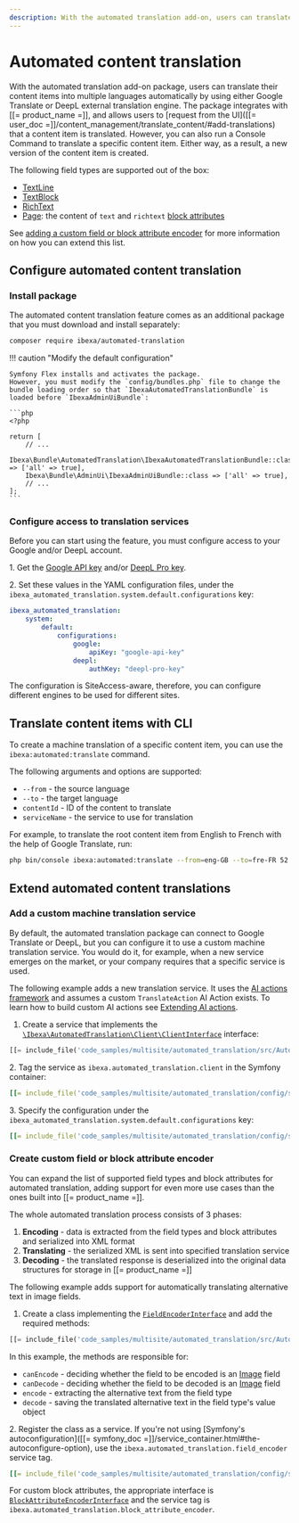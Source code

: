 ```yaml
---
description: With the automated translation add-on, users can translate content items into multiple languages with Google Translate or DeepL.
---
```


# Automated content translation

With the automated translation add-on package, users can translate their content items into multiple languages automatically by using either Google Translate or DeepL external translation engine.
The package integrates with [[= product_name =]], and allows users to [request from the UI]([[= user_doc =]]/content_management/translate_content/#add-translations) that a content item is translated.
However, you can also run a Console Command to translate a specific content item.
Either way, as a result, a new version of the content item is created.

The following field types are supported out of the box:

- [TextLine](textlinefield.md)
- [TextBlock](textblockfield.md)
- [RichText](richtextfield.md)
- [Page](pagefield.md): the content of `text` and `richtext` [block attributes](page_block_attributes.md#block-attribute-types)

See [adding a custom field or block attribute encoder](##add-a-custom-field-encoder) for more information on how you can extend this list.

## Configure automated content translation

### Install package

The automated content translation feature comes as an additional package that you must download and install separately:

```bash
composer require ibexa/automated-translation
```

!!! caution "Modify the default configuration"

    Symfony Flex installs and activates the package.
    However, you must modify the `config/bundles.php` file to change the bundle loading order so that `IbexaAutomatedTranslationBundle` is loaded before `IbexaAdminUiBundle`:

    ```php
    <?php

    return [
        // ...
        Ibexa\Bundle\AutomatedTranslation\IbexaAutomatedTranslationBundle::class => ['all' => true],
        Ibexa\Bundle\AdminUi\IbexaAdminUiBundle::class => ['all' => true],
        // ...
    ];
    ```

### Configure access to translation services

Before you can start using the feature, you must configure access to your Google and/or DeepL account.

1\. Get the [Google API key](https://developers.google.com/maps/documentation/javascript/get-api-key) and/or [DeepL Pro key](https://support.deepl.com/hc/en-us/articles/360020695820-API-Key-for-DeepL-s-API).

2\. Set these values in the YAML configuration files, under the `ibexa_automated_translation.system.default.configurations` key:

``` yaml
ibexa_automated_translation:
    system:
        default:
            configurations:
                google:
                    apiKey: "google-api-key"
                deepl:
                    authKey: "deepl-pro-key"
```

The configuration is SiteAccess-aware, therefore, you can configure different engines to be used for different sites.

## Translate content items with CLI

To create a machine translation of a specific content item, you can use the `ibexa:automated:translate` command.

The following arguments and options are supported:

- `--from` - the source language
- `--to` - the target language
- `contentId` - ID of the content to translate
- `serviceName` - the service to use for translation

For example, to translate the root content item from English to French with the help of Google Translate, run:

``` bash
php bin/console ibexa:automated:translate --from=eng-GB --to=fre-FR 52 google
```

## Extend automated content translations

### Add a custom machine translation service

By default, the automated translation package can connect to Google Translate or DeepL, but you can configure it to use a custom machine translation service.
You would do it, for example, when a new service emerges on the market, or your company requires that a specific service is used.

The following example adds a new translation service.
It uses the [AI actions framework](ai_actions.md) and assumes a custom `TranslateAction` AI Action exists.
To learn how to build custom AI actions see [Extending AI actions](extend_ai_actions.md#custom-action-type-use-case).

1. Create a service that implements the [`\Ibexa\AutomatedTranslation\Client\ClientInterface`](../../api/php_api/php_api_reference/classes/Ibexa-Contracts-AutomatedTranslation-Client-ClientInterface.html) interface:

``` php hl_lines="35-52"
[[= include_file('code_samples/multisite/automated_translation/src/AutomatedTranslation/AiClient.php') =]]
```

2\. Tag the service as `ibexa.automated_translation.client` in the Symfony container:

``` yaml
[[= include_file('code_samples/multisite/automated_translation/config/services.yaml', 15, 18) =]]
```

3\. Specify the configuration under the `ibexa_automated_translation.system.default.configurations` key:

``` yaml
[[= include_file('code_samples/multisite/automated_translation/config/services.yaml', 23, 32) =]]
```

### Create custom field or block attribute encoder

You can expand the list of supported field types and block attributes for automated translation, adding support for even more use cases than the ones built into [[= product_name =]].

The whole automated translation process consists of 3 phases:

1. **Encoding** - data is extracted from the field types and block attributes and serialized into XML format
1. **Translating** - the serialized XML is sent into specified translation service
1. **Decoding** - the translated response is deserialized into the original data structures for storage in [[= product_name =]]

The following example adds support for automatically translating alternative text in image fields.

1. Create a class implementing the [`FieldEncoderInterface`](../../api/php_api/php_api_reference/classes/Ibexa-Contracts-AutomatedTranslation-Encoder-Field-FieldEncoderInterface.html) and add the required methods:

``` php hl_lines="11-14 16-19 21-27 33-38"
[[= include_file('code_samples/multisite/automated_translation/src/AutomatedTranslation/ImageFieldEncoder.php') =]]
```
In this example, the methods are responsible for:

- `canEncode` - deciding whether the field to be encoded is an [Image](imagefield.md) field
- `canDecode` - deciding whether the field to be decoded is an [Image](imagefield.md) field
- `encode` - extracting the alternative text from the field type
- `decode` - saving the translated alternative text in the field type's value object

2\. Register the class as a service.
If you're not using [Symfony's autoconfiguration]([[= symfony_doc =]]/service_container.html#the-autoconfigure-option), use the `ibexa.automated_translation.field_encoder` service tag.

``` yaml
[[= include_file('code_samples/multisite/automated_translation/config/services.yaml', 19, 22) =]]
```

For custom block attributes, the appropriate interface is [`BlockAttributeEncoderInterface`](../../api/php_api/php_api_reference/classes/Ibexa-Contracts-AutomatedTranslation-Encoder-BlockAttribute-BlockAttributeEncoderInterface.html) and the service tag is `ibexa.automated_translation.block_attribute_encoder`.
